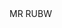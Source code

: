 <link rel="stylesheet" href="style.css">
<div class="title">
MR RUBW
</div>
<script>
    const titleEle = document.querySelector('.title');

document.addEventListener(
  'mousemove',
  (event) => {
    const { pageX, pageY } = event;
    const x = ((10 * pageX) / 570) + 40;
    const y = ((10 * pageY) / 570) + 40;

    titleEle.style.backgroundPosition = `${x}% ${y}%`;
  },
);
</script>

